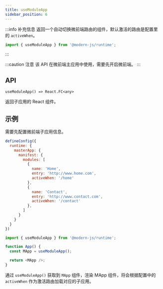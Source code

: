 ```yaml
---
title: useModuleApp
sidebar_position: 6
---
```


:::info 补充信息
返回一个自动切换微前端路由的组件，默认激活的路由是配置里的 `activeWhen`。
```ts
import { useModuleApp } from '@modern-js/runtime';
```
:::

:::caution 注意
该 API 在微前端主应用中使用，需要先开启微前端。
:::

## API

`useModuleApp() => React.FC<any>`

返回子应用的 React 组件。

## 示例

需要先配置微前端子应用信息。

```js title=modern.config.js
defineConfig({
  runtime: {
    masterApp: {
      manifest: {
        modules: [
          {
            name: 'Home',
            entry: 'http://www.home.com',
            activeWhen: '/home'
          },
          {
            name: 'Contact',
            entry: 'http://www.contact.com',
            activeWhen: '/contact'
          },
        ]
      }
    }
  }
})
```

```ts title=App.tsx
import { useModuleApp } from '@modern-js/runtime';

function App() {
  const MApp = useModuleApp();

  return <MApp />;
}
```

通过 `useModuleApp()` 获取到 `MApp` 组件，渲染 MApp 组件，将会根据配置中的 `activeWhen` 作为激活路由加载对应的子应用。
